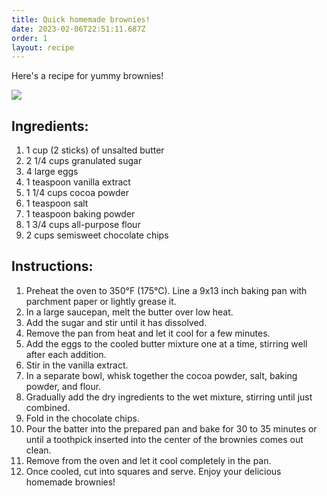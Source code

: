 ```yaml
---
title: Quick homemade brownies!
date: 2023-02-06T22:51:11.687Z
order: 1
layout: recipe
---
```

H﻿ere's a recipe for yummy brownies!

![](../uploads/dall·e-2023-02-10-15.28.32-give-me-a-professional-photograph-of-chocolate-brownies-on-a-plate-for-a-dessert-cookbook.png)

## Ingredients:

1. 1 cup (2 sticks) of unsalted butter
2. 2 1/4 cups granulated sugar
3. 4 large eggs
4. 1 teaspoon vanilla extract
5. 1 1/4 cups cocoa powder
6. 1 teaspoon salt
7. 1 teaspoon baking powder
8. 1 3/4 cups all-purpose flour
9. 2 cups semisweet chocolate chips

## Instructions:

1. Preheat the oven to 350°F (175°C). Line a 9x13 inch baking pan with parchment paper or lightly grease it.
2. In a large saucepan, melt the butter over low heat.
3. Add the sugar and stir until it has dissolved.
4. Remove the pan from heat and let it cool for a few minutes.
5. Add the eggs to the cooled butter mixture one at a time, stirring well after each addition.
6. Stir in the vanilla extract.
7. In a separate bowl, whisk together the cocoa powder, salt, baking powder, and flour.
8. Gradually add the dry ingredients to the wet mixture, stirring until just combined.
9. Fold in the chocolate chips.
10. Pour the batter into the prepared pan and bake for 30 to 35 minutes or until a toothpick inserted into the center of the brownies comes out clean.
11. Remove from the oven and let it cool completely in the pan.
12. Once cooled, cut into squares and serve. Enjoy your delicious homemade brownies!
